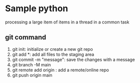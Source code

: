 # Sample python

processing a large item of items in a thread in a common task

## git command

1. git init: initialize or create a new git repo
2. git add *: add all files to the staging area
3. git commit -m "message": save the changes with a message
4. git branch -M main
5. git remote add origin <remote-link>: add a remote/online repo
6. git push origin main